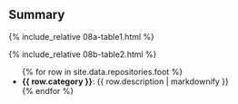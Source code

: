 <h2 id="summary" class="clickable-header top-level-header">Summary</h2>

{% include_relative 08a-table1.html %}

{% include_relative 08b-table2.html %}
<ul>
  {% for row in site.data.repositories.foot %}
  <li><b>{{ row.category }}</b>: {{ row.description | markdownify }}</li>
  {% endfor %}
</ul>
